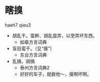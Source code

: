 # 瞎搝
haeh7 qieu3
+ 胡乱干。蛮幹、胡乱盘弄，以至弄坏东西。
  * 如皋方言词典
+ 盲目蛮干。（见“搝”）
  * 东台方言词典
+ 乱搞，胡搞
  * 泰州方言词典2
  - 好好的车子，就捱他～，搝啊坏啊。
